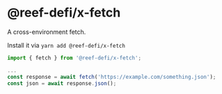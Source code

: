 # @reef-defi/x-fetch

A cross-environment fetch.

Install it via `yarn add @reef-defi/x-fetch`

```js
import { fetch } from '@reef-defi/x-fetch';

...
const response = await fetch('https://example.com/something.json');
const json = await response.json();
```
